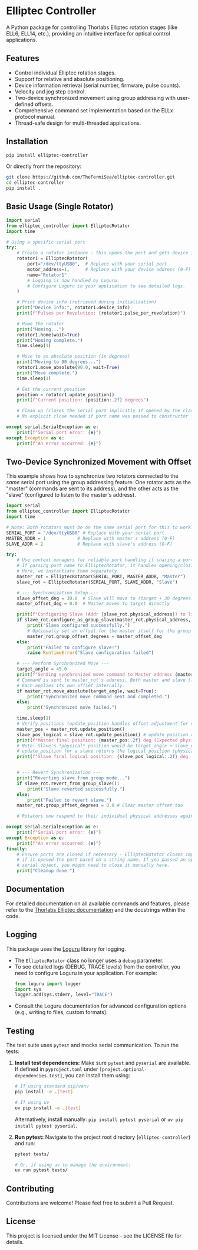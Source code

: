 # Elliptec Controller

A Python package for controlling Thorlabs Elliptec rotation stages (like ELL6, ELL14, etc.), providing an intuitive interface for optical control applications.

## Features

- Control individual Elliptec rotation stages.
- Support for relative and absolute positioning.
- Device information retrieval (serial number, firmware, pulse counts).
- Velocity and jog step control.
- Two-device synchronized movement using group addressing with user-defined offsets.
- Comprehensive command set implementation based on the ELLx protocol manual.
- Thread-safe design for multi-threaded applications.

## Installation

```bash
pip install elliptec-controller
```

Or directly from the repository:

```bash
git clone https://github.com/TheFermiSea/elliptec-controller.git
cd elliptec-controller
pip install .
```

## Basic Usage (Single Rotator)

```python
import serial
from elliptec_controller import ElliptecRotator
import time

# Using a specific serial port
try:
    # Create a rotator instance - this opens the port and gets device info
    rotator1 = ElliptecRotator(
        port="/dev/ttyUSB0",  # Replace with your serial port
        motor_address=1,      # Replace with your device address (0-F)
        name="Rotator1"
        # Logging is now handled by Loguru.
        # Configure Loguru in your application to see detailed logs.
    )

    # Print device info (retrieved during initialization)
    print("Device Info:", rotator1.device_info)
    print(f"Pulses per Revolution: {rotator1.pulse_per_revolution}")

    # Home the rotator
    print("Homing...")
    rotator1.home(wait=True)
    print("Homing complete.")
    time.sleep(1)

    # Move to an absolute position (in degrees)
    print("Moving to 90 degrees...")
    rotator1.move_absolute(90.0, wait=True)
    print("Move complete.")
    time.sleep(1)

    # Get the current position
    position = rotator1.update_position()
    print(f"Current position: {position:.2f} degrees")

    # Clean up (closes the serial port implicitly if opened by the class)
    # No explicit close needed if port name was passed to constructor

except serial.SerialException as e:
    print(f"Serial port error: {e}")
except Exception as e:
    print(f"An error occurred: {e}")

```

## Two-Device Synchronized Movement with Offset

This example shows how to synchronize two rotators connected to the *same* serial port using the group addressing feature. One rotator acts as the "master" (commands are sent to its address), and the other acts as the "slave" (configured to listen to the master's address).

```python
import serial
from elliptec_controller import ElliptecRotator
import time

# Note: Both rotators must be on the same serial port for this to work.
SERIAL_PORT = "/dev/ttyUSB0" # Replace with your serial port
MASTER_ADDR = 1            # Replace with master's address (0-F)
SLAVE_ADDR = 2             # Replace with slave's address (0-F)

try:
    # Use context managers for reliable port handling if sharing a port manually
    # If passing port name to ElliptecRotator, it handles opening/closing.
    # Here, we instantiate them separately.
    master_rot = ElliptecRotator(SERIAL_PORT, MASTER_ADDR, "Master")
    slave_rot = ElliptecRotator(SERIAL_PORT, SLAVE_ADDR, "Slave")

    # --- Synchronization Setup ---
    slave_offset_deg = 30.0  # Slave will move to (target + 30 degrees)
    master_offset_deg = 0.0  # Master moves to target directly

    print(f"Configuring Slave (Addr {slave_rot.physical_address}) to listen to Master (Addr {master_rot.physical_address}) with {slave_offset_deg} deg offset...")
    if slave_rot.configure_as_group_slave(master_rot.physical_address, slave_offset_deg):
        print("Slave configured successfully.")
        # Optionally set an offset for the master itself for the group move
        master_rot.group_offset_degrees = master_offset_deg
    else:
        print("Failed to configure slave!")
        raise RuntimeError("Slave configuration failed")

    # --- Perform Synchronized Move ---
    target_angle = 45.0
    print(f"Sending synchronized move command to Master address {master_rot.physical_address} for logical target {target_angle} deg...")
    # Command is sent to master_rot's address. Both master and slave (listening on master's addr) will react.
    # Each applies its own offset internally.
    if master_rot.move_absolute(target_angle, wait=True):
        print("Synchronized move command sent and completed.")
    else:
        print("Synchronized move failed.")

    time.sleep(1)
    # Verify positions (update_position handles offset adjustment for slaves)
    master_pos = master_rot.update_position()
    slave_pos_logical = slave_rot.update_position() # update_position returns the logical position for a slave
    print(f"Master final position: {master_pos:.2f} deg (Expected physical: {target_angle + master_offset_deg:.2f})")
    # Note: Slave's *physical* position would be target_angle + slave_offset_deg
    # update_position for a slave returns the logical position (physical - offset)
    print(f"Slave final logical position: {slave_pos_logical:.2f} deg (Expected logical: {target_angle:.2f})")


    # --- Revert Synchronization ---
    print("Reverting slave from group mode...")
    if slave_rot.revert_from_group_slave():
        print("Slave reverted successfully.")
    else:
        print("Failed to revert slave.")
    master_rot.group_offset_degrees = 0.0 # Clear master offset too

    # Rotators now respond to their individual physical addresses again.

except serial.SerialException as e:
    print(f"Serial port error: {e}")
except Exception as e:
    print(f"An error occurred: {e}")
finally:
    # Ensure ports are closed if necessary - ElliptecRotator closes implicitly
    # if it opened the port based on a string name. If you passed an open
    # serial object, you might need to close it manually here.
    print("Cleanup done.")

```

## Documentation

For detailed documentation on all available commands and features, please refer to the [Thorlabs Elliptec documentation](https://www.thorlabs.com/newgrouppage9.cfm?objectgroup_id=9252) and the docstrings within the code.

## Logging

This package uses the [Loguru](https://loguru.readthedocs.io/en/stable/) library for logging.
- The `ElliptecRotator` class no longer uses a `debug` parameter.
- To see detailed logs (DEBUG, TRACE levels) from the controller, you need to configure Loguru in your application. For example:
  ```python
  from loguru import logger
  import sys
  logger.add(sys.stderr, level="TRACE") 
  ```
- Consult the Loguru documentation for advanced configuration options (e.g., writing to files, custom formats).

## Testing

The test suite uses `pytest` and mocks serial communication. To run the tests:

1.  **Install test dependencies:** Make sure `pytest` and `pyserial` are available. If defined in `pyproject.toml` under `[project.optional-dependencies.test]`, you can install them using:
    ```bash
    # If using standard pip/venv
    pip install -e .[test]

    # If using uv
    uv pip install -e .[test]
    ```
    Alternatively, install manually: `pip install pytest pyserial` or `uv pip install pytest pyserial`.

2.  **Run pytest:** Navigate to the project root directory (`elliptec-controller`) and run:
    ```bash
    pytest tests/

    # Or, if using uv to manage the environment:
    uv run pytest tests/
    ```

## Contributing

Contributions are welcome! Please feel free to submit a Pull Request.

## License

This project is licensed under the MIT License - see the LICENSE file for details.